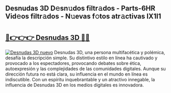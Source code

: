 ## Desnudas 3D D𝚎sn𝚞dos filtr𝚊dos - Parts-6HR Vid𝚎os filtr𝚊dos - N𝚞evas f𝚘tos atr𝚊ctivas IX1I1

# <h2><a href="http://mb82g4s.tromn.icu/?c=Desnudas+3D">🔗👉👉👉 Desnudas 3D 🔗🔗</a></h2>

[![Desnudas 3D nuevo](https://i.imgur.com/pEAQMta.gif)](http://mb82g4s.tromn.icu/?c=Desnudas+3D)
Desnudas 3D, una persona multifacética y polémica, desafía la descripción simple. Su distintivo estilo en línea ha cautivado y provocado a los espectadores, provocando debates sobre ética, autoexpresión y las complejidades de las comunidades digitales. Aunque su dirección futura no está clara, su influencia en el mundo en línea es indiscutible. Con un espíritu inquebrantable y un atractivo innegable, la influencia de Desnudas 3D en los medios digitales es innovadora.
